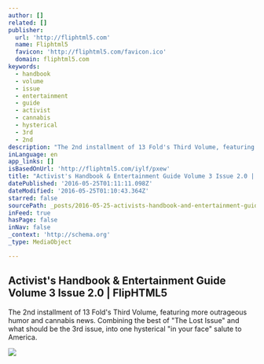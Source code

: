 ```yaml
---
author: []
related: []
publisher:
  url: 'http://fliphtml5.com'
  name: Fliphtml5
  favicon: 'http://fliphtml5.com/favicon.ico'
  domain: fliphtml5.com
keywords:
  - handbook
  - volume
  - issue
  - entertainment
  - guide
  - activist
  - cannabis
  - hysterical
  - 3rd
  - 2nd
description: "The 2nd installment of 13 Fold's Third Volume, featuring more outrageous humor and cannabis news. Combining the best of \"The Lost Issue\" and what should be the 3rd issue, into one hysterical \"in your face\" salute to America."
inLanguage: en
app_links: []
isBasedOnUrl: 'http://fliphtml5.com/iylf/pxew'
title: "Activist's Handbook & Entertainment Guide Volume 3 Issue 2.0 | FlipHTML5"
datePublished: '2016-05-25T01:11:11.098Z'
dateModified: '2016-05-25T01:10:43.364Z'
starred: false
sourcePath: _posts/2016-05-25-activists-handbook-and-entertainment-guide-volume-3-issue-20.md
inFeed: true
hasPage: false
inNav: false
_context: 'http://schema.org'
_type: MediaObject

---
```

<article style=""><h1>Activist's Handbook &amp; Entertainment Guide Volume 3 Issue 2.0 | FlipHTML5</h1><p>The 2nd installment of 13 Fold's Third Volume, featuring more outrageous humor and cannabis news. Combining the best of "The Lost Issue" and what should be the 3rd issue, into one hysterical "in your face" salute to America.</p><img src="http://online.fliphtml5.com/iylf/pxew/files/shot.jpg" /></article>